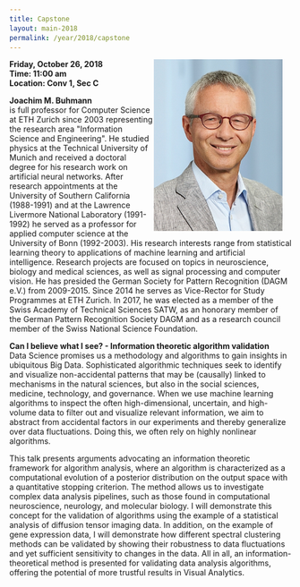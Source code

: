 ```yaml
---
title: Capstone
layout: main-2018
permalink: /year/2018/capstone
---
```


<img src="/assets/joachim-buhmann.jpg"
  alt="Joachim Buhmann" 
  style="float: right; margin-right: 16px;"
  width="230px" >
  <p>
    <strong>Friday, October 26, 2018</strong><br>
    <strong>Time: 11:00 am</strong><br>
    <strong>Location: Conv 1, Sec C</strong>
  </p>
  
  <p>
  
<strong> Joachim M. Buhmann </strong> <br> is full professor for Computer Science at ETH Zurich since 2003 representing the research area "Information Science and Engineering". He studied physics at the Technical University of Munich and received a doctoral degree for his research work on artificial neural networks. After research appointments at the University of Southern California (1988-1991) and at the Lawrence Livermore National Laboratory (1991-1992) he served as a professor for applied computer science at the University of Bonn (1992-2003). His research interests range from statistical learning theory to applications of machine learning and artificial intelligence. Research projects are focused on topics in neuroscience, biology and medical sciences, as well as signal processing and computer vision. He has presided the German Society for Pattern Recognition (DAGM e.V.) from 2009-2015. Since 2014 he serves as Vice-Rector for Study Programmes at ETH Zurich. In 2017, he was elected as a member of the Swiss Academy of Technical Sciences SATW, as an honorary member of the German Pattern Recognition Society DAGM and as a research council member of the Swiss National Science Foundation.

</p>

<p><strong>Can I believe what I see? - Information theoretic algorithm validation</strong><br>
Data Science promises us a methodology and algorithms to gain insights in ubiquitous Big Data. Sophisticated algorithmic techniques seek to identify and visualize non-accidental patterns that may be (causally) linked to mechanisms in the natural sciences, but also in the social sciences, medicine, technology, and governance. When we use machine learning algorithms to inspect the often high-dimensional, uncertain, and high-volume data to filter out and visualize relevant information, we aim to abstract from accidental factors in our experiments and thereby generalize over data fluctuations. Doing this, we often rely on highly nonlinear algorithms.<br>

This talk presents arguments advocating an information theoretic framework for algorithm analysis, where an algorithm is characterized as a computational evolution of a posterior distribution on the output space with a quantitative stopping criterion. The method allows us to investigate complex data analysis pipelines, such as those found in computational neuroscience, neurology, and molecular biology. I will demonstrate this concept for the validation of algorithms using the example of a statistical analysis of diffusion tensor imaging data. In addition, on the example of gene expression data, I will demonstrate how different spectral clustering methods can be validated by showing their robustness to data fluctuations and yet sufficient sensitivity to changes in the data. All in all, an information-theoretical method is presented for validating data analysis algorithms, offering the potential of more trustful results in Visual Analytics.
</p>

